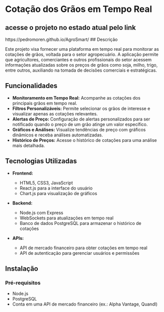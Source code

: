 # Cotação dos Grãos em Tempo Real
<h2>acesse o projeto no estado atual pelo link</h2>
https://pedromoren.github.io/AgroSmart/
## Descrição

Este projeto visa fornecer uma plataforma em tempo real para monitorar as cotações de grãos, voltada para o setor agropecuário. A aplicação permite que agricultores, comerciantes e outros profissionais do setor acessem informações atualizadas sobre os preços de grãos como soja, milho, trigo, entre outros, auxiliando na tomada de decisões comerciais e estratégicas.

## Funcionalidades

- **Monitoramento em Tempo Real:** Acompanhe as cotações dos principais grãos em tempo real.
- **Filtros Personalizáveis:** Permite selecionar os grãos de interesse e visualizar apenas as cotações relevantes.
- **Alertas de Preço:** Configuração de alertas personalizados para ser notificado quando o preço de um grão atinge um valor específico.
- **Gráficos e Análises:** Visualize tendências de preço com gráficos dinâmicos e receba análises automatizadas.
- **Histórico de Preços:** Acesse o histórico de cotações para uma análise mais detalhada.

## Tecnologias Utilizadas

- **Frontend:**
  - HTML5, CSS3, JavaScript
  - React.js para a interface do usuário
  - Chart.js para visualização de gráficos

- **Backend:**
  - Node.js com Express
  - WebSockets para atualizações em tempo real
  - Banco de dados PostgreSQL para armazenar o histórico de cotações

- **APIs:**
  - API de mercado financeiro para obter cotações em tempo real
  - API de autenticação para gerenciar usuários e permissões

## Instalação

### Pré-requisitos

- Node.js
- PostgreSQL
- Conta em uma API de mercado financeiro (ex.: Alpha Vantage, Quandl)
